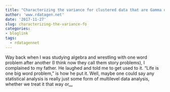 ```yaml
---
title: "Characterizing the variance for clustered data that are Gamma distributed"
author: 'www.rdatagen.net'
date: '2017-11-27'
slug: characterizing-the-variance-fo
categories:
- bloglink
tags:
  - rdatagennet
---
```


Way back when I was studying algebra and wrestling with one word problem after another (I think now they call them story problems), I complained to my father. He laughed and told me to get used to it. “Life is one big word problem,” is how he put it. Well, maybe one could say any statistical analysis is really just some form of multilevel data analysis, whether we treat it that way or[... <i class="fas fa-external-link-alt"></i>](https://www.rdatagen.net/post/icc-for-gamma-distribution/)

